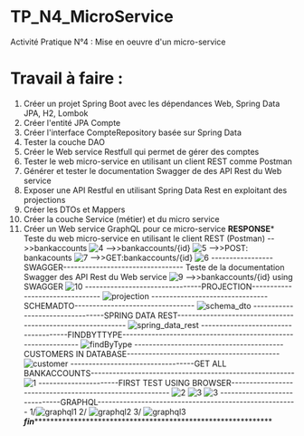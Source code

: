 # TP_N4_MicroService
Activité Pratique N°4 : Mise en oeuvre d'un micro-service
# Travail à faire :
1. Créer un projet Spring Boot avec les dépendances Web, Spring Data JPA, H2, Lombok
2. Créer l'entité JPA Compte
3. Créer l'interface CompteRepository basée sur Spring Data
4. Tester la couche DAO
5. Créer le Web service Restfull qui permet de gérer des comptes
6. Tester le web micro-service en utilisant un client REST comme Postman
7. Générer et tester le documentation Swagger de des API Rest du Web service
8. Exposer une API Restful en utilisant Spring Data Rest en exploitant des projections
9. Créer les DTOs et Mappers
10. Créer la couche Service (métier) et du micro service
11. Créer un Web service GraphQL pour ce micro-service 
************************************RESPONSE*************************************
 Teste du web micro-service en utilisant le client REST (Postman)
 -->>bankaccounts
 ![4](https://github.com/haazelnuter/TP_N4_MicroService/assets/96618018/50a045aa-804d-4462-87f7-e0be2828382b)
 -->>bankaccounts/{id}
 ![5](https://github.com/haazelnuter/TP_N4_MicroService/assets/96618018/f0e3486c-6c75-4fc8-b19d-27f39a491b05)
-->>POST: bankacounts
![7](https://github.com/haazelnuter/TP_N4_MicroService/assets/96618018/aada2049-c98b-4ef5-bdbc-7da0fba083df)
-->>GET:bankaccounts/{id}
![6](https://github.com/haazelnuter/TP_N4_MicroService/assets/96618018/67a7a176-70e7-4ac2-a045-6d54dc3815ae)
-----------------SWAGGER---------------------------------
Teste de la documentation Swagger des API Rest du Web service
![9](https://github.com/haazelnuter/TP_N4_MicroService/assets/96618018/460c4107-4b90-46ce-b0a5-0208ce6dd3e1)
-->>bankaccounts/{id} using SWAGGER
![10](https://github.com/haazelnuter/TP_N4_MicroService/assets/96618018/2d13a9f5-8f83-411f-8eb4-ca9c435ca261)
--------------------------------PROJECTION--------------------------------
![projection](https://github.com/haazelnuter/TP_N4_MicroService/assets/96618018/c29304c2-d793-4cdf-af8f-0449ea7b4dbc)
--------------------------------SCHEMADTO---------------------------------
![schema_dto](https://github.com/haazelnuter/TP_N4_MicroService/assets/96618018/ab1814d8-2750-4354-9571-5033050c5e51)
---------------------------------SPRING DATA REST------------------------------------------------------------
![spring_data_rest](https://github.com/haazelnuter/TP_N4_MicroService/assets/96618018/6ed4ca7b-cb06-4889-9c43-5a3907cfcd41)
-------------------------------------FINDBYTTYPE--------------------------------------------------------------
![findByType](https://github.com/haazelnuter/TP_N4_MicroService/assets/96618018/ef7bdd43-e841-4b91-a8ce-6e567135080f)
-----------------------------------------CUSTOMERS IN DATABASE------------------------------------------
![customer](https://github.com/haazelnuter/TP_N4_MicroService/assets/96618018/b5066c52-5a07-43ef-ac1d-04e9aed95eb6)
----------------------------------GET ALL BANKACCOUNTS--------------------------------------------------------
![1](https://github.com/haazelnuter/TP_N4_MicroService/assets/96618018/43dd3f47-9728-4e7f-a9ee-c2a68a56c264)
----------------------FIRST TEST USING BROWSER---------------------------------------------------------
![2](https://github.com/haazelnuter/TP_N4_MicroService/assets/96618018/e769a173-52d2-46a8-82cf-fa41de5abd6d)
![3](https://github.com/haazelnuter/TP_N4_MicroService/assets/96618018/3619f4bf-f926-417b-b4bb-e2de6df20a45)
![3](https://github.com/haazelnuter/TP_N4_MicroService/assets/96618018/389de77a-6b31-4d10-a1e3-15296e5b4479)
------------------------------GRAPHQL-------------------------------------------------------
1/![graphql1](https://github.com/haazelnuter/TP_N4_MicroService/assets/96618018/7d556fbd-d26f-4e24-91bd-cd8cc5e94569)
2/ ![graphql2](https://github.com/haazelnuter/TP_N4_MicroService/assets/96618018/0f2e301f-5c15-4efa-b1b7-d6f2f3266aac)
3/ ![graphql3](https://github.com/haazelnuter/TP_N4_MicroService/assets/96618018/e0cbe8b6-d422-4af6-b6b2-83beaa73e79b)
***************************fin***************************************************************************************



